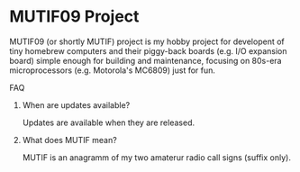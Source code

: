 # MUTIF09 Project

MUTIF09 (or shortly MUTIF) project is my hobby project for developent of tiny homebrew computers and their piggy-back boards (e.g. I/O expansion board) simple enough for building and maintenance, focusing on 80s-era microprocessors (e.g. Motorola's MC6809) just for fun.

FAQ

1. When are updates available?

    Updates are available when they are released.

2. What does MUTIF mean?

    MUTIF is an anagramm of my two amaterur radio call signs (suffix only).
 


